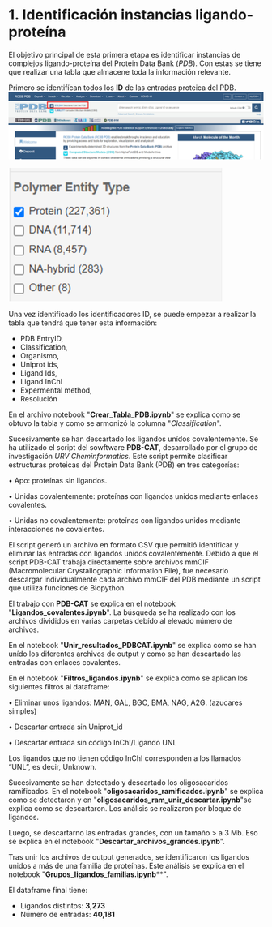 # 1. Identificación instancias ligando-proteína

El objetivo principal de esta primera etapa es identificar instancias de complejos ligando-proteína del Protein Data Bank (*PDB*).
Con estas se tiene que realizar una tabla que almacene toda la información relevante.

Primero se identifícan todos los **ID** de las entradas proteica del PDB.
![Identificar entradas PDB](img/image.png)

![Filtrar por entradas protíca](img/image-1.png)

Una vez identificado los identificadores ID, se puede empezar a realizar la tabla que tendrá que tener esta información:

- PDB EntryID,
- Classification,
- Organismo,
- Uniprot ids,
- Ligand Ids,
- Ligand InChI
- Expermental method,
- Resolución

En el archivo notebook "**Crear_Tabla_PDB.ipynb**" se explica como se obtuvo la tabla y como se armonizó la columna "*Classification*".

Sucesivamente se han descartado los ligandos unídos covalentemente. Se ha utilizado el script del sowftware **PDB-CAT**, desarrollado por el grupo de investigación 
*URV Cheminformatics*. Este script permite clasificar estructuras proteicas del Protein Data Bank (PDB) en tres categorías: 

• Apo: proteínas sin ligandos. 
    
• Unidas covalentemente: proteínas con ligandos unidos mediante enlaces covalentes. 
    
• Unidas no covalentemente: proteínas con ligandos unidos mediante interacciones no covalentes. 
    
El script generó un archivo en formato CSV que permitió identificar y eliminar las entradas con ligandos unidos covalentemente. Debido a que el script PDB-CAT trabaja directamente sobre archivos mmCIF (Macromolecular Crystallographic Information File), fue necesario descargar individualmente cada archivo mmCIF del PDB mediante un script que utiliza funciones de Biopython.

El trabajo con **PDB-CAT** se explica en el notebook "**Ligandos_covalentes.ipynb**". La búsqueda se ha realizado con los archivos divididos en varias carpetas debído al elevado número de archivos.

En el notebook "**Unir_resultados_PDBCAT.ipynb**" se explica como se han unído los diferentes archivos de output y como se han descartado las entradas con enlaces covalentes.

En el notebook "**Filtros_ligandos.ipynb**" se explica como se aplican los siguientes filtros al dataframe:

• Eliminar unos ligandos: MAN, GAL, BGC, BMA, NAG, A2G. (azucares simples)

• Descartar entrada sin Uniprot_id

• Descartar entrada sin código InChI/Ligando UNL

Los ligandos que no tienen código InChI corresponden a los llamados “UNL”, es decir, Unknown.

Sucesivamente se han detectado y descartado los oligosacaridos ramificados.
En el notebook "**oligosacaridos_ramificados.ipynb**" se explica como se detectaron y en "**oligosacaridos_ram_unir_descartar.ipynb**"se explica como se descartaron. Los análisis se realizaron por bloque de ligandos.

Luego, se descartarno las entradas grandes, con un tamaño > a 3 Mb. Eso se explica en el notebook "**Descartar_archivos_grandes.ipynb**".

Tras unir los archivos de output generados, se identificaron los ligandos unidos a más de una familia de proteínas.
Este análisis se explica en el notebook "**Grupos_ligandos_familias.ipynb****".

El dataframe final tiene:

- Ligandos distintos: **3,273**
- Número de entradas: **40,181**

